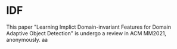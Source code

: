 # IDF
This paper "Learning Implict Domain-invariant Features for Domain Adaptive Object Detection" is undergo a review in ACM MM2021, anonymously.
aa
